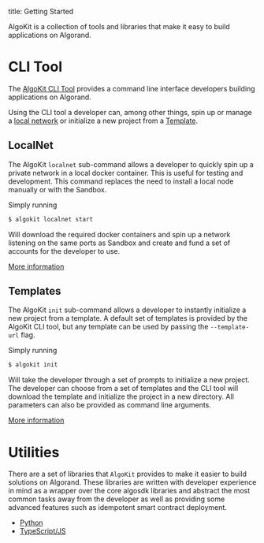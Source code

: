title: Getting Started

AlgoKit is a collection of tools and libraries that make it easy to build applications on Algorand.

# CLI Tool

The [AlgoKit CLI Tool](https://github.com/algorandfoundation/algokit-cli) provides a command line interface developers building applications on Algorand.

Using the CLI tool a developer can, among other things, spin up or manage a [local network](#localnet) or initialize a new project from a [Template](#templates).

## LocalNet

The AlgoKit `localnet` sub-command allows a developer to quickly spin up a private network in a local docker container. This is useful for testing and development. This command replaces the need to install a local node manually or with the Sandbox.

Simply running
```sh
$ algokit localnet start
```

Will download the required docker containers and spin up a network listening on the same ports as Sandbox and create and fund a set of accounts for the developer to use.

[More information](https://github.com/algorandfoundation/algokit-cli/blob/main/docs/features/localnet.md)

## Templates

The AlgoKit `init` sub-command allows a developer to instantly initialize a new project from a template. A default set of templates is provided by the AlgoKit CLI tool, but any template can be used by passing the `--template-url` flag.  

Simply running 
```sh
$ algokit init 
```

Will take the developer through a set of prompts to initialize a new project. The developer can choose from a set of templates and the CLI tool will download the template and initialize the project in a new directory. All parameters can also be provided as command line arguments.

[More information](https://github.com/algorandfoundation/algokit-cli/blob/main/docs/features/init.md)

# Utilities

There are a set of libraries that `AlgoKit` provides to make it easier to build solutions on Algorand. These libraries are written with developer experience in mind as a wrapper over the core algosdk libraries and abstract the most common tasks away from the developer as well as providing some advanced features such as idempotent smart contract deployment.

 - [Python](utils-py/index.md)
 - [TypeScript/JS](utils-ts/README.md)
 